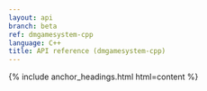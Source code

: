 ```yaml
---
layout: api
branch: beta
ref: dmgamesystem-cpp
language: C++
title: API reference (dmgamesystem-cpp)
---
```

{% include anchor_headings.html html=content %}